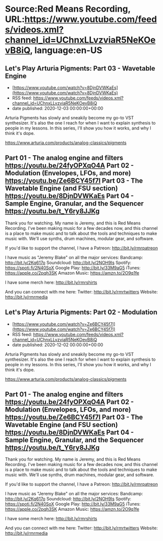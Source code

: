 # Source:Red Means Recording, URL:https://www.youtube.com/feeds/videos.xml?channel_id=UChnxLLvzviaR5NeKOevB8iQ, language:en-US

## Let's Play Arturia Pigments: Part 03 - Wavetable Engine
 - [https://www.youtube.com/watch?v=8DjnDVWKaEs](https://www.youtube.com/watch?v=8DjnDVWKaEs)
 - RSS feed: https://www.youtube.com/feeds/videos.xml?channel_id=UChnxLLvzviaR5NeKOevB8iQ
 - date published: 2020-12-03 00:00:00+00:00

Arturia Pigments has slowly and sneakily become my go-to VST synthesizer. It's also the one I reach for when I want to explain synthesis to people in my lessons. In this series, I'll show you how it works, and why I think it's dope.

https://www.arturia.com/products/analog-classics/pigments

Part 01 - The analog engine and filters 
https://youtu.be/24fyOPXqO4A
Part 02 - Modulation (Envelopes, LFOs, and more) 
https://youtu.be/Ze6BCY45f7I
Part 03 - The Wavetable Engine (and FSU section) 
https://youtu.be/8DjnDVWKaEs
Part 04 - Sample Engine, Granular, and the Sequencer 
https://youtu.be/t_Y6ry8JJKg
------------------------------------
Thank you for watching. My name is Jeremy, and this is Red Means Recording. I've been making music for a few decades now, and this channel is a place to make music and to talk about the tools and techniques to make music with. We'll use synths, drum machines, modular gear, and software. 

If you'd like to support the channel, I have a Patreon:  http://bit.ly/rmrpatreon

I have music as "Jeremy Blake" on all the major services: 
Bandcamp: http://bit.ly/2Kq617o
Soundcloud: http://bit.ly/2NOH9Is
Spotify: https://spoti.fi/2N40SoX
Google Play: http://bit.ly/33M9aG5
iTunes: https://apple.co/2pqh3SK
Amazon Music: https://amzn.to/2O9q1fe

I have some merch here: http://bit.ly/rmrshirts

And you can connect with me here: 
Twitter: http://bit.ly/rmrtwitters
Website: http://bit.ly/rmrmedia

## Let's Play Arturia Pigments: Part 02 - Modulation
 - [https://www.youtube.com/watch?v=Ze6BCY45f7I](https://www.youtube.com/watch?v=Ze6BCY45f7I)
 - RSS feed: https://www.youtube.com/feeds/videos.xml?channel_id=UChnxLLvzviaR5NeKOevB8iQ
 - date published: 2020-12-02 00:00:00+00:00

Arturia Pigments has slowly and sneakily become my go-to VST synthesizer. It's also the one I reach for when I want to explain synthesis to people in my lessons. In this series, I'll show you how it works, and why I think it's dope.

https://www.arturia.com/products/analog-classics/pigments

Part 01 - The analog engine and filters 
https://youtu.be/24fyOPXqO4A
Part 02 - Modulation (Envelopes, LFOs, and more) 
https://youtu.be/Ze6BCY45f7I
Part 03 - The Wavetable Engine (and FSU section) 
https://youtu.be/8DjnDVWKaEs
Part 04 - Sample Engine, Granular, and the Sequencer 
https://youtu.be/t_Y6ry8JJKg
------------------------------------
Thank you for watching. My name is Jeremy, and this is Red Means Recording. I've been making music for a few decades now, and this channel is a place to make music and to talk about the tools and techniques to make music with. We'll use synths, drum machines, modular gear, and software. 

If you'd like to support the channel, I have a Patreon:  http://bit.ly/rmrpatreon

I have music as "Jeremy Blake" on all the major services: 
Bandcamp: http://bit.ly/2Kq617o
Soundcloud: http://bit.ly/2NOH9Is
Spotify: https://spoti.fi/2N40SoX
Google Play: http://bit.ly/33M9aG5
iTunes: https://apple.co/2pqh3SK
Amazon Music: https://amzn.to/2O9q1fe

I have some merch here: http://bit.ly/rmrshirts

And you can connect with me here: 
Twitter: http://bit.ly/rmrtwitters
Website: http://bit.ly/rmrmedia

